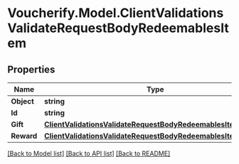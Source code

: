 # Voucherify.Model.ClientValidationsValidateRequestBodyRedeemablesItem

## Properties

Name | Type | Description | Notes
------------ | ------------- | ------------- | -------------
**Object** | **string** |  | [optional] 
**Id** | **string** |  | [optional] 
**Gift** | [**ClientValidationsValidateRequestBodyRedeemablesItemGift**](ClientValidationsValidateRequestBodyRedeemablesItemGift.md) |  | [optional] 
**Reward** | [**ClientValidationsValidateRequestBodyRedeemablesItemReward**](ClientValidationsValidateRequestBodyRedeemablesItemReward.md) |  | [optional] 

[[Back to Model list]](../README.md#documentation-for-models) [[Back to API list]](../README.md#documentation-for-api-endpoints) [[Back to README]](../README.md)

